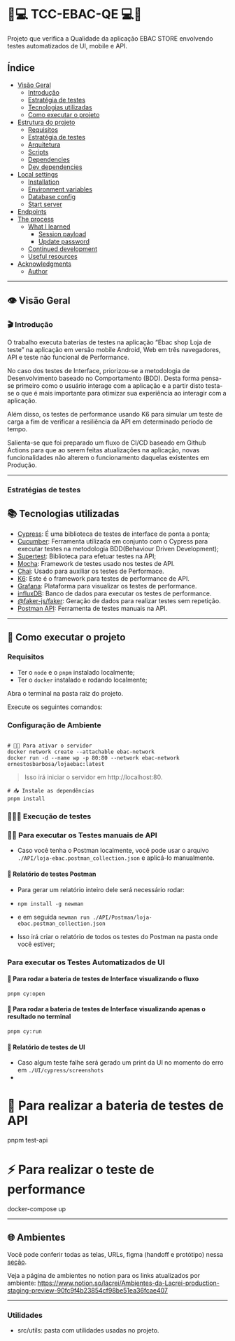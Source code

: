 # 🌟💻 TCC-EBAC-QE 💻🌟

Projeto que verifica a Qualidade da aplicação EBAC STORE
envolvendo testes automatizados de UI, mobile e API.

## Índice

- [Visão Geral](#visao-geral)
    - [Introdução](#introdução)
    - [Estratégia de testes](#estratégia-de-testes)
    - [Tecnologias utilizadas](#tecnologias-utilizadas)
    - [Como executar o projeto](#-como-executar-o-projeto)
- [Estrutura do projeto](#estrutura-do-projeto)
    - [Requisitos](#requisitos)
    - [Estratégia de testes](#estratégia-de-testes)
    - [Arquitetura](#arquitetura)
    - [Scripts](#scripts)
    - [Dependencies](#dependencies)
    - [Dev dependencies](#dev-dependencies)
- [Local settings ](#local-settings)
    - [Installation](#installation)
    - [Environment variables](#environment-variables)
    - [Database config](#database-config)
    - [Start server](#start-server)
- [Endpoints](#endpoints)
- [The process](#the-process)
    - [What I learned](#what-i-learned)
        - [Session payload](#session-payload)
        - [Update password](#update-password)
    - [Continued development](#continued-development)
    - [Useful resources](#useful-resources)
- [Acknowledgments](#acknowledgments)
    - [Author](#author)

---
## 👁️ Visão Geral

### 🎬 Introdução

O trabalho executa baterias de testes na aplicação “Ebac shop Loja de teste” 
na aplicação em versão mobile Android, Web em três navegadores, API e teste não funcional de Performance. 

No caso dos testes de Interface, priorizou-se a metodologia de Desenvolvimento baseado no Comportamento (BDD). 
Desta forma pensa-se primeiro como o usuário interage com a aplicação e a partir disto 
testa-se o que é mais importante para otimizar sua experiência ao interagir com a aplicação.

Além disso, os testes de performance usando K6 
para simular um teste de carga a fim de verificar a resiliência da API em determinado período de tempo.

Salienta-se que foi preparado um fluxo de CI/CD baseado em Github Actions para que ao serem feitas atualizações 
na aplicação, novas funcionalidades não alterem o funcionamento daquelas existentes em Produção.

---

### Estratégias de testes



## 📚 Tecnologias utilizadas

- [Cypress](https://docs.cypress.io/): É uma biblioteca de testes de interface de ponta a ponta;
- [Cucumber](https://cucumber.io/): Ferramenta utilizada em conjunto com o Cypress para executar testes na metodologia BDD(Behaviour Driven Development); 
- [Supertest](https://www.npmjs.com/package/supertest): Biblioteca para efetuar testes na API; 
- [Mocha](https://mochajs.org/): Framework de testes usado nos testes de API.
- [Chai](https://mochajs.org/): Usado para auxiliar os testes de Performace.
- [K6](https://k6.io/docs/): Este é o framework para testes de performance de API.
- [Grafana](https://grafana.com/): Plataforma para visualizar os testes de performance.
- [influxDB](https://www.influxdata.com/): Banco de dados para executar os testes de performance.
- [@faker-js/faker](https://fakerjs.dev/): Geração de dados para realizar testes sem repetição.
- [Postman API](https://fakerjs.dev/): Ferramenta de testes manuais na API.

---

## 🚀 Como executar o projeto

### Requisitos

- Ter o `node` e o `pnpm` instalado localmente;
- Ter o `docker` instalado e rodando localmente;

Abra o terminal na pasta raiz do projeto.

Execute os seguintes comandos:

### Configuração de Ambiente

```ssh

# 🏃🏽 Para ativar o servidor  
docker network create --attachable ebac-network
docker run -d --name wp -p 80:80 --network ebac-network ernestosbarbosa/lojaebac:latest

```
> Isso irá iniciar o servidor em http://localhost:80. 

```ssh
# 📥 Instale as dependências
pnpm install
```
### 👨🏽‍🔬 Execução de testes

### 🏃🏽 Para executar os Testes manuais de API

- Caso você tenha o Postman localmente, você pode usar o arquivo `./API/loja-ebac.postman_collection.json`
e aplicá-lo manualmente.

#### 📝 Relatório de testes Postman

- Para gerar um relatório inteiro dele será necessário rodar:
- `npm install -g newman`
- e em seguida `newman run ./API/Postman/loja-ebac.postman_collection.json`


- Isso irá criar o relatório de todos os testes do Postman na pasta onde você estiver;

### Para executar os Testes Automatizados de UI

#### 🧪 Para rodar a bateria de testes de Interface visualizando o fluxo
``pnpm cy:open``

#### 🧪 Para rodar a bateria de testes de Interface visualizando apenas o resultado no terminal
``pnpm cy:run``

#### 📝 Relatório de testes de UI
- Caso algum teste falhe será gerado um print da UI no momento do erro em `./UI/cypress/screenshots` 
- 

# 🧪 Para realizar a bateria de testes de API
pnpm test-api



# ⚡ Para realizar o teste de performance
docker-compose up

---



## 🌐 Ambientes

Você pode conferir todas as telas, URLs, figma (handoff e protótipo) nessa [seção](https://www.figma.com/files/team/967209169610262615/Lacrei-Sa%C3%BAde?fuid=1329588815467183710).

Veja a página de ambientes no notion para os links atualizados por ambiente: https://www.notion.so/lacrei/Ambientes-da-Lacrei-production-staging-preview-90fc9f4b23854cf98be51ea36fcae407

---

### Utilidades

- src/utils: pasta com utilidades usadas no projeto.
